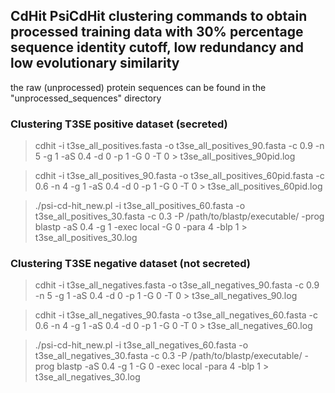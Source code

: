 ## CdHit PsiCdHit clustering commands to obtain processed training data with 30% percentage sequence identity cutoff, low redundancy and low evolutionary similarity

the raw (unprocessed) protein sequences can be found in the "unprocessed_sequences" directory

### Clustering T3SE positive dataset (secreted)

> cdhit -i t3se_all_positives.fasta -o t3se_all_positives_90.fasta -c 0.9 -n 5 -g 1 -aS 0.4 -d 0 -p 1 -G 0 -T 0 > t3se_all_positives_90pid.log

> cdhit -i t3se_all_positives_90.fasta -o t3se_all_positives_60pid.fasta -c 0.6 -n 4 -g 1 -aS 0.4 -d 0 -p 1 -G 0 -T 0 > t3se_all_positives_60pid.log

> ./psi-cd-hit_new.pl -i t3se_all_positives_60.fasta -o t3se_all_positives_30.fasta -c 0.3 -P /path/to/blastp/executable/ -prog blastp -aS 0.4 -g 1 -exec local -G 0 -para 4 -blp 1 > t3se_all_positives_30.log

### Clustering T3SE negative dataset (not secreted)

> cdhit -i t3se_all_negatives.fasta -o t3se_all_negatives_90.fasta -c 0.9 -n 5 -g 1 -aS 0.4 -d 0 -p 1 -G 0 -T 0 > t3se_all_negatives_90.log

> cdhit -i t3se_all_negatives_90.fasta -o t3se_all_negatives_60.fasta -c 0.6 -n 4 -g 1 -aS 0.4 -d 0 -p 1 -G 0 -T 0 > t3se_all_negatives_60.log

> ./psi-cd-hit_new.pl -i t3se_all_negatives_60.fasta -o t3se_all_negatives_30.fasta -c 0.3 -P /path/to/blastp/executable/ -prog blastp -aS 0.4 -g 1 -G 0 -exec local -para 4 -blp 1 > t3se_all_negatives_30.log
